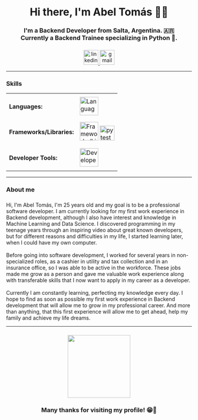 <h1 align="center">Hi there, I'm Abel Tomás 👋😊</h1>

###

<h3 align="center">I'm a Backend Developer from Salta, Argentina. 🇦🇷<br>Currently a Backend Trainee specializing in Python 🐍.</h3>

###

<div align="center">
  <a href="https://www.linkedin.com/in/abel-tomas-romero/" target="_blank">
    <img src="https://img.shields.io/static/v1?message=LinkedIn&logo=linkedin&label=&color=0077B5&logoColor=white&labelColor=&style=for-the-badge" height="40" alt="linkedin logo"  />
  </a>
  <a href="mailto:abeltomasr98@gmail.com" target="_blank">
    <img src="https://img.shields.io/static/v1?message=Gmail&logo=gmail&label=&color=D14836&logoColor=white&labelColor=&style=for-the-badge" height="40" alt="gmail logo"  />
  </a>
</div>

<hr>

###

<h3 align="left">Skills</h3>

<table>
  <tr>
    <td><h4 align="left">Languages:</h4></td>
    <td>
      <img src="https://go-skill-icons.vercel.app/api/icons?i=python,postgresql,sqlite,html,css&theme=light&titles=true" height="50" alt="Languages stack" />
    </td>
  </tr>
  
  <tr>
    <td><h4 align="left">Frameworks/Libraries:</h4></td>
    <td>
      <img src="https://go-skill-icons.vercel.app/api/icons?i=fastapi,sqlalchemy,pandas,numpy,matplotlib&theme=light&titles=true" height="50" alt="Frameworks/Libraries stack" />
      <img src="https://cdn.jsdelivr.net/gh/devicons/devicon/icons/pytest/pytest-original.svg" height="40" alt="pytest logo" />
    </td>
  </tr>
  
  <tr>
    <td><h4 align="left">Developer Tools:</h4></td>
    <td>
      <img src="https://go-skill-icons.vercel.app/api/icons?i=git,github,bash,vscode,jupyter,anaconda&theme=light&titles=true" height="50" alt="Developer Tools stack" />
    </td>
  </tr>
</table>

<hr>

<h3 align="left">About me</h3>

###

<p align="left">Hi, I'm Abel Tomás, I'm 25 years old and my goal is to be a professional software developer. I am currently looking for my first work experience in Backend development, although I also have interest and knowledge in Machine Learning and Data Science. I discovered programming in my teenage years through an inspiring video about great known developers, but for different reasons and difficulties in my life, I started learning later, when I could have my own computer.<br><br>Before going into software development, I worked for several years in non-specialized roles, as a cashier in utility and tax collection and in an insurance office, so I was able to be active in the workforce. These jobs made me grow as a person and gave me valuable work experience along with transferable skills that I now want to apply in my career as a developer.<br><br>Currently I am constantly learning, perfecting my knowledge every day. I hope to find as soon as possible my first work experience in Backend development that will allow me to grow in my professional career. And more than anything, that this first experience will allow me to get ahead, help my family and achieve my life dreams.</p>

<hr>

###

<div align="center">
  <img height="170" src="https://media.tenor.com/CiHkX95KMSsAAAAM/attack-on-titan-armin-arlert.gif"  />
</div>

###

<h3 align="center">Many thanks for visiting my profile! 😁🤍 </h3>

###
